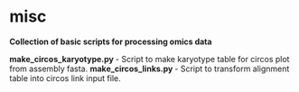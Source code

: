 # misc

<b> Collection of basic scripts for processing omics data </b>


<b> make_circos_karyotype.py </b> - Script to make karyotype table for circos plot from assembly fasta.
<b> make_circos_links.py </b> - Script to transform alignment table into circos link input file.
